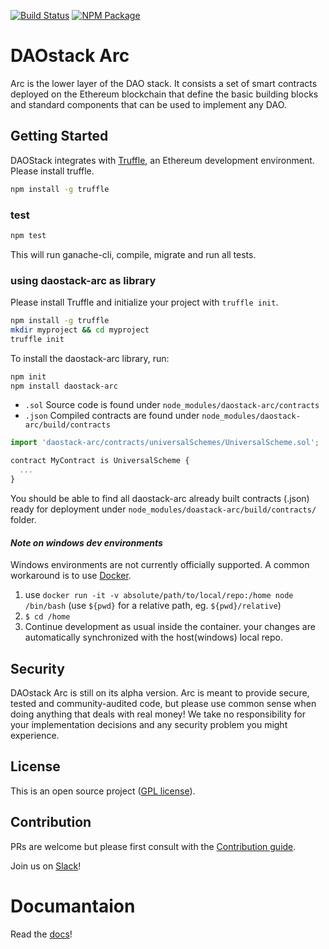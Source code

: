 [![Build Status](https://travis-ci.org/daostack/Arc.svg?branch=master)](https://travis-ci.org/daostack/Arc)
[![NPM Package](https://img.shields.io/npm/v/daostack-arc.svg?style=flat-square)](https://www.npmjs.org/package/daostack-arc)
# DAOstack Arc

Arc is the lower layer of the DAO stack. It consists a set of smart contracts deployed on the Ethereum blockchain that define the basic building blocks and standard components that can be used to implement any DAO.

## Getting Started

DAOStack integrates with [Truffle](https://github.com/ConsenSys/truffle), an Ethereum development environment.
Please install truffle.

```sh
npm install -g truffle
```

### test
```sh
npm test
```
This will run ganache-cli, compile, migrate and run all tests.

### using daostack-arc as library

Please install Truffle and initialize your project with `truffle init`.

```sh
npm install -g truffle
mkdir myproject && cd myproject
truffle init
```
To install the daostack-arc library, run:
```sh
npm init
npm install daostack-arc
```

- `.sol` Source code is found under `node_modules/daostack-arc/contracts`
- `.json` Compiled contracts are found under `node_modules/daostack-arc/build/contracts`

```js
import 'daostack-arc/contracts/universalSchemes/UniversalScheme.sol';

contract MyContract is UniversalScheme {
  ...
}
```

You should be able to find all daostack-arc already built contracts (<contract>.json) ready for deployment under `node_modules/doastack-arc/build/contracts/` folder.

#### *Note on windows dev environments*
Windows environments are not currently officially supported.
A common workaround is to use [Docker](https://www.docker.com/).
1. use `docker run -it -v absolute/path/to/local/repo:/home node /bin/bash` (use `${pwd}` for a relative path, eg. `${pwd}/relative`)
2. `$ cd /home`
3. Continue development as usual inside the container. your changes are automatically synchronized with the host(windows) local repo.

## Security
DAOstack Arc is still on its alpha version.
Arc is meant to provide secure, tested and community-audited code, but please use common sense when doing anything that deals with real money! We take no responsibility for your implementation decisions and any security problem you might experience.

## License

This is an open source project ([GPL license](https://github.com/daostack/daostack/blob/master/LICENSE)).

## Contribution

PRs are welcome but please first consult with the [Contribution guide](https://github.com/daostack/Arc/blob/master/CONTRIBUTING.md).

Join us on [Slack](https://daostack.slack.com/)!

# Documantaion

Read the [docs](https://github.com/daostack/Arc/tree/master/docs)!
